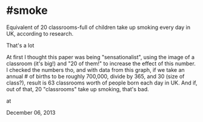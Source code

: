 # #smoke
Equivalent of 20 classrooms-full of children take up smoking every day in UK, according to research.

That's a lot

At first I thought this paper was being "sensationalist", using the image of a classroom (it's big!) and "20 of them!" to increase the effect of this number.  I checked the numbers tho, and with data from  this graph, if we  take an annual # of births to be roughly 700,000, divide by 365, and 30 (size of class?), result is 63 classrooms worth of  people born each day in UK. And if, out of that, 20 "classrooms" take up smoking, that's bad. 








at

December 06, 2013















